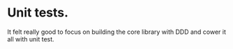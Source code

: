 # Unit tests.
It felt really good to focus on building the core library with DDD and cower it all with unit test.
